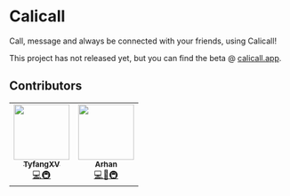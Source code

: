 # Calicall
Call, message and always be connected with your friends, using Calicall!

This project has not released yet, but you can find the beta @ [calicall.app](https://calicallapp).

## Contributors

<table>
  <tr>
    <td align="center"><a href="https://github.com/TyfangXV"><img src="https://avatars.githubusercontent.com/u/68788849?v=4" width="100px;" alt=""/><br /><sub><b>TyfangXV</b></sub></a><br /><a href="https://github.com/Tyfangxv/calicall/commits?author=tyfangxv" title="Code">💻<a href="#infra-tyfangxv" title="Infrastructure (Hosting, Build-Tools, etc)">🚇</a><td align="center"><a href="https://github.com/ArhanCodes"><img src="https://avatars.githubusercontent.com/u/106308047?v=4" width="100px;" alt=""/><br /><sub><b>Arhan</b></sub></a><br /><a href="https://github.com/Tyfangxv/calicall/commits?author=arhancodes" title="Code">💻</a></a><a href="#" title="Documentation">📖</a><a href="#infra-arhancodes" title="Infrastructure (Hosting, Build-Tools, etc)">🚇</a> 
   </tr>
</table>

<!-- markdownlint-restore -->
<!-- prettier-ignore-end -->

<!-- ALL-CONTRIBUTORS-LIST:END -->
